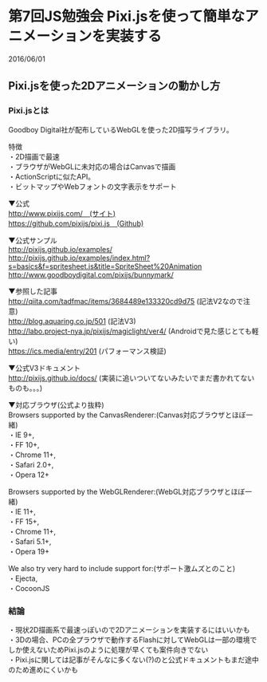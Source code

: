 # 第7回JS勉強会 Pixi.jsを使って簡単なアニメーションを実装する
2016/06/01

## Pixi.jsを使った2Dアニメーションの動かし方

### Pixi.jsとは
Goodboy Digital社が配布しているWebGLを使った2D描写ライブラリ。

特徴  
・2D描画で最速  
・ブラウザがWebGLに未対応の場合はCanvasで描画  
・ActionScriptに似たAPI。  
・ビットマップやWebフォントの文字表示をサポート  


▼公式  
http://www.pixijs.com/　(サイト)  
https://github.com/pixijs/pixi.js　(Github)  

▼公式サンプル  
http://pixijs.github.io/examples/  
http://pixijs.github.io/examples/index.html?s=basics&f=spritesheet.js&title=SpriteSheet%20Animation  
http://www.goodboydigital.com/pixijs/bunnymark/  

▼参照した記事  
http://qiita.com/tadfmac/items/3684489e133320cd9d75 (記法V2なので注意)  
http://blog.aquaring.co.jp/501 (記法V3)  
http://labo.project-nya.jp/pixijs/magiclight/ver4/ (Androidで見た感じとても軽い)  
https://ics.media/entry/201 (パフォーマンス検証)  

▼公式V3ドキュメント  
http://pixijs.github.io/docs/ (実装に追いついてないみたいでまだ書かれてないものも。。。)  


▼対応ブラウザ(公式より抜粋)  
Browsers supported by the CanvasRenderer:(Canvas対応ブラウザとほぼ一緒)  
・IE 9+,  
・FF 10+,  
・Chrome 11+,  
・Safari 2.0+,  
・Opera 12+  

Browsers supported by the WebGLRenderer:(WebGL対応ブラウザとほぼ一緒)  
・IE 11+,  
・FF 15+,  
・Chrome 11+,  
・Safari 5.1+,  
・Opera 19+  

We also try very hard to include support for:(サポート激ムズとのこと)  
・Ejecta,  
・CocoonJS  



### 結論  
・現状2D描画系で最速っぽいので2Dアニメーションを実装するにはいいかも  
・3Dの場合、PCの全プラウザで動作するFlashに対してWebGLは一部の環境でしか使えないためPixi.jsのように処理が早くても案件向きでない  
・Pixi.jsに関しては記事がそんなに多くない(?)のと公式ドキュメントもまだ途中のため進めにくいかも  
